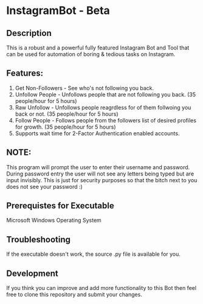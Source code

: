 # InstagramBot - Beta

## Description
This is a robust and a powerful fully featured Instagram Bot and Tool that can be used for automation of boring & tedious tasks on Instagram.

## Features:
1. Get Non-Followers - See who's not following you back.
2. Unfollow People - Unfollows people that are not following you back. (35 people/hour for 5 hours)
3. Raw Unfollow - Unfollows people reagrdless for of them follwoing you back or not. (35 people/hour for 5 hours)
4. Follow People - Follows people from the followers list of desired profiles for growth. (35 people/hour for 5 hours)
5. Supports wait time for 2-Factor Authentication enabled accounts.

## NOTE:
This program will prompt the user to enter their username and password. During password entry the user will not see any letters being typed but are input invisibly. This is just for security purposes so that the bitch next to you does not see your password :)

## Prerequistes for Executable
Microsoft Windows Operating System

## Troubleshooting
If the executable doesn't work, the source .py file is available for you.

## Development
If you think you can improve and add more functionality to this Bot then feel free to clone this repository and submit your changes.
